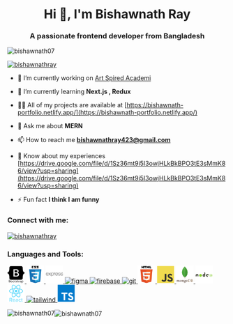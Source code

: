 <h1 align="center">Hi 👋, I'm Bishawnath Ray</h1>
<h3 align="center">A passionate frontend developer from Bangladesh</h3>

<p align="left"> <img src="https://komarev.com/ghpvc/?username=bishawnath07&label=Profile%20views&color=0e75b6&style=flat" alt="bishawnath07" /> </p>

<p align="left"> <a href="https://twitter.com/bishawnathray" target="blank"><img src="https://img.shields.io/twitter/follow/bishawnathray?logo=twitter&style=for-the-badge" alt="bishawnathray" /></a> </p>

- 🔭 I’m currently working on [Art Spired Academi](https://art-spires-academy.web.app/)

- 🌱 I’m currently learning **Next.js , Redux**

- 👨‍💻 All of my projects are available at [https://bishawnath-portfolio.netlify.app/](https://bishawnath-portfolio.netlify.app/)

- 💬 Ask me about **MERN**

- 📫 How to reach me **bishawnathray423@gmail.com**

- 📄 Know about my experiences [https://drive.google.com/file/d/1Sz36mt9i5I3owjHLkBkBPO3tE3sMmK86/view?usp=sharing](https://drive.google.com/file/d/1Sz36mt9i5I3owjHLkBkBPO3tE3sMmK86/view?usp=sharing)

- ⚡ Fun fact **I think I am funny**

<h3 align="left">Connect with me:</h3>
<p align="left">
<a href="https://twitter.com/bishawnathray" target="blank"><img align="center" src="https://raw.githubusercontent.com/rahuldkjain/github-profile-readme-generator/master/src/images/icons/Social/twitter.svg" alt="bishawnathray" height="30" width="40" /></a>
</p>

<h3 align="left">Languages and Tools:</h3>
<p align="left"> <a href="https://getbootstrap.com" target="_blank" rel="noreferrer"> <img src="https://raw.githubusercontent.com/devicons/devicon/master/icons/bootstrap/bootstrap-plain-wordmark.svg" alt="bootstrap" width="40" height="40"/> </a> <a href="https://www.w3schools.com/css/" target="_blank" rel="noreferrer"> <img src="https://raw.githubusercontent.com/devicons/devicon/master/icons/css3/css3-original-wordmark.svg" alt="css3" width="40" height="40"/> </a> <a href="https://expressjs.com" target="_blank" rel="noreferrer"> <img src="https://raw.githubusercontent.com/devicons/devicon/master/icons/express/express-original-wordmark.svg" alt="express" width="40" height="40"/> </a> <a href="https://www.figma.com/" target="_blank" rel="noreferrer"> <img src="https://www.vectorlogo.zone/logos/figma/figma-icon.svg" alt="figma" width="40" height="40"/> </a> <a href="https://firebase.google.com/" target="_blank" rel="noreferrer"> <img src="https://www.vectorlogo.zone/logos/firebase/firebase-icon.svg" alt="firebase" width="40" height="40"/> </a> <a href="https://git-scm.com/" target="_blank" rel="noreferrer"> <img src="https://www.vectorlogo.zone/logos/git-scm/git-scm-icon.svg" alt="git" width="40" height="40"/> </a> <a href="https://www.w3.org/html/" target="_blank" rel="noreferrer"> <img src="https://raw.githubusercontent.com/devicons/devicon/master/icons/html5/html5-original-wordmark.svg" alt="html5" width="40" height="40"/> </a> <a href="https://developer.mozilla.org/en-US/docs/Web/JavaScript" target="_blank" rel="noreferrer"> <img src="https://raw.githubusercontent.com/devicons/devicon/master/icons/javascript/javascript-original.svg" alt="javascript" width="40" height="40"/> </a> <a href="https://www.mongodb.com/" target="_blank" rel="noreferrer"> <img src="https://raw.githubusercontent.com/devicons/devicon/master/icons/mongodb/mongodb-original-wordmark.svg" alt="mongodb" width="40" height="40"/> </a> <a href="https://nodejs.org" target="_blank" rel="noreferrer"> <img src="https://raw.githubusercontent.com/devicons/devicon/master/icons/nodejs/nodejs-original-wordmark.svg" alt="nodejs" width="40" height="40"/> </a> <a href="https://reactjs.org/" target="_blank" rel="noreferrer"> <img src="https://raw.githubusercontent.com/devicons/devicon/master/icons/react/react-original-wordmark.svg" alt="react" width="40" height="40"/> </a> <a href="https://tailwindcss.com/" target="_blank" rel="noreferrer"> <img src="https://www.vectorlogo.zone/logos/tailwindcss/tailwindcss-icon.svg" alt="tailwind" width="40" height="40"/> </a> <a href="https://www.typescriptlang.org/" target="_blank" rel="noreferrer"> <img src="https://raw.githubusercontent.com/devicons/devicon/master/icons/typescript/typescript-original.svg" alt="typescript" width="40" height="40"/> </a> </p>

<p><img align="left" src="https://github-readme-stats.vercel.app/api/top-langs?username=bishawnath07&show_icons=true&locale=en&layout=compact" alt="bishawnath07" /></p>


<p><img align="center" src="https://github-readme-streak-stats.herokuapp.com/?user=bishawnath07&" alt="bishawnath07" /></p>
